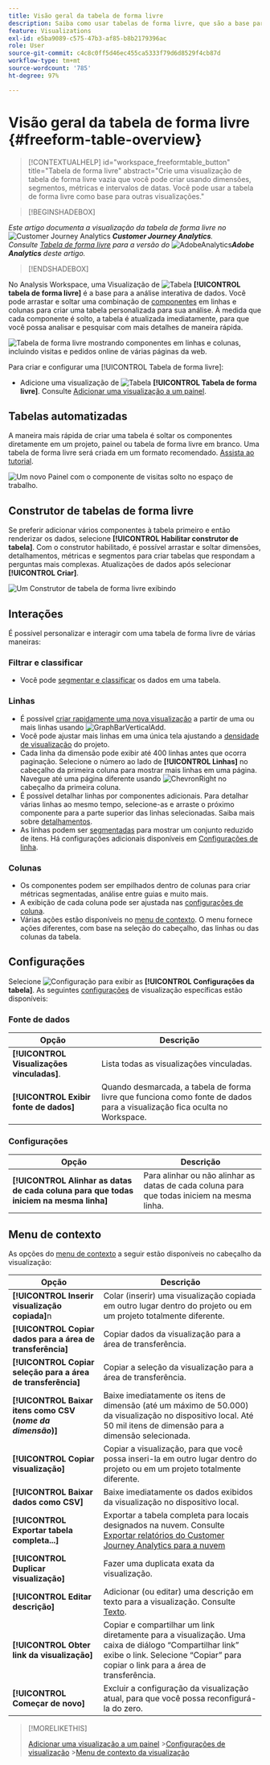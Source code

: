 ```yaml
---
title: Visão geral da tabela de forma livre
description: Saiba como usar tabelas de forma livre, que são a base para a análise de dados no Analysis Workspace.
feature: Visualizations
exl-id: e5ba9089-c575-47b3-af85-b8b2179396ac
role: User
source-git-commit: c4c8c0ff5d46ec455ca5333f79d6d8529f4cb87d
workflow-type: tm+mt
source-wordcount: '785'
ht-degree: 97%

---
```


# Visão geral da tabela de forma livre {#freeform-table-overview}

<!-- markdownlint-disable MD034 -->

>[!CONTEXTUALHELP]
>id="workspace_freeformtable_button"
>title="Tabela de forma livre"
>abstract="Crie uma visualização de tabela de forma livre vazia que você pode criar usando dimensões, segmentos, métricas e intervalos de datas. Você pode usar a tabela de forma livre como base para outras visualizações."

<!-- markdownlint-enable MD034 -->


>[!BEGINSHADEBOX]

_Este artigo documenta a visualização da tabela de forma livre no_ ![Customer Journey Analytics](/help/assets/icons/CustomerJourneyAnalytics.svg) _&#x200B;**Customer Journey Analytics**._<br/>_Consulte [Tabela de forma livre](https://experienceleague.adobe.com/pt-br/docs/analytics/analyze/analysis-workspace/visualizations/freeform-table/freeform-table) para a versão do_ ![AdobeAnalytics](/help/assets/icons/AdobeAnalytics.svg) _&#x200B;**Adobe Analytics** deste artigo._

>[!ENDSHADEBOX]


No Analysis Workspace, uma Visualização de ![Tabela](/help/assets/icons/Table.svg) **[!UICONTROL tabela de forma livre]** é a base para a análise interativa de dados. Você pode arrastar e soltar uma combinação de [componentes](/help/components/overview.md) em linhas e colunas para criar uma tabela personalizada para sua análise. À medida que cada componente é solto, a tabela é atualizada imediatamente, para que você possa analisar e pesquisar com mais detalhes de maneira rápida.

![Tabela de forma livre mostrando componentes em linhas e colunas, incluindo visitas e pedidos online de várias páginas da web.](assets/opening-section.png)

Para criar e configurar uma [!UICONTROL Tabela de forma livre]:

* Adicione uma visualização de ![Tabela](/help/assets/icons/Table.svg) **[!UICONTROL Tabela de forma livre]**. Consulte [Adicionar uma visualização a um painel](../freeform-analysis-visualizations.md#add-visualizations-to-a-panel).

## Tabelas automatizadas

A maneira mais rápida de criar uma tabela é soltar os componentes diretamente em um projeto, painel ou tabela de forma livre em branco. Uma tabela de forma livre será criada em um formato recomendado. [Assista ao tutorial](https://experienceleague.adobe.com/pt-br/docs/analytics-learn/tutorials/analysis-workspace/building-freeform-tables/auto-build-freeform-tables-in-analysis-workspace).

![Um novo Painel com o componente de visitas solto no espaço de trabalho.](assets/automated-table.png)

## Construtor de tabelas de forma livre

Se preferir adicionar vários componentes à tabela primeiro e então renderizar os dados, selecione **[!UICONTROL Habilitar construtor de tabela]**. Com o construtor habilitado, é possível arrastar e soltar dimensões, detalhamentos, métricas e segmentos para criar tabelas que respondam a perguntas mais complexas. Atualizações de dados após selecionar **[!UICONTROL Criar]**.

![Um Construtor de tabela de forma livre exibindo &#x200B;](assets/table-builder.png)

## Interações

É possível personalizar e interagir com uma tabela de forma livre de várias maneiras:

### Filtrar e classificar

* Você pode [segmentar e classificar](filter-and-sort.md) os dados em uma tabela.

### Linhas

* É possível [criar rapidamente uma nova visualização](../freeform-analysis-visualizations.md#visualize) a partir de uma ou mais linhas usando ![GraphBarVerticalAdd](/help/assets/icons/GraphBarVerticalAdd.svg).
* Você pode ajustar mais linhas em uma única tela ajustando a [densidade de visualização](/help/analysis-workspace/build-workspace-project/view-density.md) do projeto.
* Cada linha da dimensão pode exibir até 400 linhas antes que ocorra paginação. Selecione o número ao lado de **[!UICONTROL Linhas]** no cabeçalho da primeira coluna para mostrar mais linhas em uma página. Navegue até uma página diferente usando ![ChevronRight](/help/assets/icons/ChevronRight.svg) no cabeçalho da primeira coluna.
* É possível detalhar linhas por componentes adicionais. Para detalhar várias linhas ao mesmo tempo, selecione-as e arraste o próximo componente para a parte superior das linhas selecionadas. Saiba mais sobre [detalhamentos](/help/components/dimensions/t-breakdown-fa.md).
* As linhas podem ser [segmentadas](/help/components/segments/seg-overview.md) para mostrar um conjunto reduzido de itens. Há configurações adicionais disponíveis em [Configurações de linha](/help/analysis-workspace/visualizations/freeform-table/column-row-settings/table-settings.md).

### Colunas

* Os componentes podem ser empilhados dentro de colunas para criar métricas segmentadas, análise entre guias e muito mais.
* A exibição de cada coluna pode ser ajustada nas [configurações de coluna](/help/analysis-workspace/visualizations/freeform-table/column-row-settings/column-settings.md).
* Várias ações estão disponíveis no [menu de contexto](/help/analysis-workspace/visualizations/freeform-analysis-visualizations.md#context-menu). O menu fornece ações diferentes, com base na seleção do cabeçalho, das linhas ou das colunas da tabela.


## Configurações 

Selecione ![Configuração](/help/assets/icons/Setting.svg) para exibir as **[!UICONTROL Configurações da tabela]**. As seguintes [configurações](../freeform-analysis-visualizations.md#settings) de visualização específicas estão disponíveis:

### Fonte de dados

| Opção | Descrição |
|---|---|
| **[!UICONTROL Visualizações vinculadas]**. | Lista todas as visualizações vinculadas. |
| **[!UICONTROL Exibir fonte de dados]** | Quando desmarcada, a tabela de forma livre que funciona como fonte de dados para a visualização fica oculta no Workspace. |

### Configurações 

| Opção | Descrição |
|---|---|
| **[!UICONTROL Alinhar as datas de cada coluna para que todas iniciem na mesma linha]** | Para alinhar ou não alinhar as datas de cada coluna para que todas iniciem na mesma linha. |


## Menu de contexto

As opções do [menu de contexto](../freeform-analysis-visualizations.md#context-menu) a seguir estão disponíveis no cabeçalho da visualização:

| Opção | Descrição |
| --- | --- |
| **[!UICONTROL Inserir visualização copiada]**&#x200B;n | Colar (inserir) uma visualização copiada em outro lugar dentro do projeto ou em um projeto totalmente diferente. |
| **[!UICONTROL Copiar dados para a área de transferência]** | Copiar dados da visualização para a área de transferência. |
| **[!UICONTROL Copiar seleção para a área de transferência]** | Copiar a seleção da visualização para a área de transferência. |
| **[!UICONTROL Baixar itens como CSV (*nome da dimensão*)]** | Baixe imediatamente os itens de dimensão (até um máximo de 50.000) da visualização no dispositivo local. Até 50 mil itens de dimensão para a dimensão selecionada. |
| **[!UICONTROL Copiar visualização]** | Copiar a visualização, para que você possa inseri-la em outro lugar dentro do projeto ou em um projeto totalmente diferente. |
| **[!UICONTROL Baixar dados como CSV]** | Baixe imediatamente os dados exibidos da visualização no dispositivo local. |
| **[!UICONTROL Exportar tabela completa...]** | Exportar a tabela completa para locais designados na nuvem. Consulte [Exportar relatórios do Customer Journey Analytics para a nuvem](../../export/export-cloud.md) |
| **[!UICONTROL Duplicar visualização]** | Fazer uma duplicata exata da visualização. |
| **[!UICONTROL Editar descrição]** | Adicionar (ou editar) uma descrição em texto para a visualização. Consulte [Texto](../text.md). |
| **[!UICONTROL Obter link da visualização]** | Copiar e compartilhar um link diretamente para a visualização. Uma caixa de diálogo “Compartilhar link” exibe o link. Selecione “Copiar” para copiar o link para a área de transferência. |
| **[!UICONTROL Começar de novo]** | Excluir a configuração da visualização atual, para que você possa reconfigurá-la do zero. |


>[!MORELIKETHIS]
>
>[Adicionar uma visualização a um painel](/help/analysis-workspace/visualizations/freeform-analysis-visualizations.md#add-visualizations-to-a-panel)
>&#x200B;>[Configurações de visualização](/help/analysis-workspace/visualizations/freeform-analysis-visualizations.md#settings)
>&#x200B;>[Menu de contexto da visualização](/help/analysis-workspace/visualizations/freeform-analysis-visualizations.md#context-menu)
>
